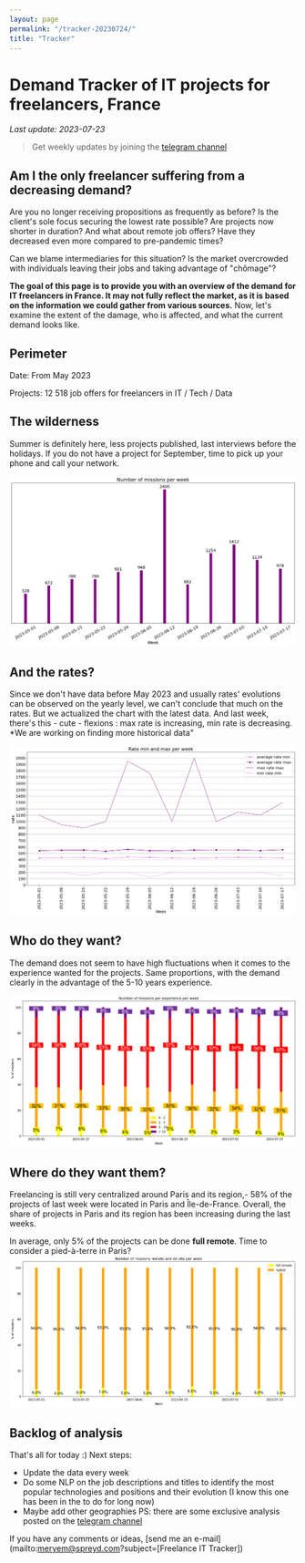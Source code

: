 ```yaml
---
layout: page
permalink: "/tracker-20230724/"
title: "Tracker"
---
```

# Demand Tracker of IT projects for freelancers, France
*Last update: 2023-07-23*
> Get weekly updates by joining the [telegram
> channel](https://t.me/+3y9PJaF335UxYTg0)

## Am I the only freelancer suffering from a decreasing demand?

Are you no longer receiving propositions as frequently as before? 
Is the client's sole focus securing the lowest rate possible?
Are projects now shorter in duration?
And what about remote job offers? Have they decreased even more compared to pre-pandemic times? 

Can we blame intermediaries for this situation? 
Is the market overcrowded with individuals leaving their jobs and taking advantage of "chômage"?

**The goal of this page is to provide you with an overview of the demand for IT freelancers in France. It may not fully reflect the market, as it is based on the information we could gather from various sources.**
Now, let's examine the extent of the damage, who is affected, and what the current demand looks like.

## Perimeter
Date: From May 2023

Projects: 12 518 job offers for freelancers in IT / Tech / Data

## The wilderness
Summer is definitely here, less projects published, last interviews before the holidays. If you do not have a project for September, time to pick up your phone and call your network.

![Number of projects posted per week](/nbmissions_week_20230724.png)

## And the rates?
Since we don't have data before May 2023 and usually rates' evolutions can be observed on the yearly level, we can't conclude that much on the rates. But we actualized the chart with the latest data.
And last week, there's this - cute - flexions : max rate is increasing, min rate is decreasing.
*We are working on finding more historical data"

![Rates' evolutions](/rates_week_20230724.png)

## Who do they want?
The demand does not seem to have high fluctuations when it comes to the experience wanted for the projects.
Same proportions, with the demand clearly in the advantage of the 5-10 years experience.

![Demand per experience](/nbmissions_exp_20230724.png)

## Where do they want them?
Freelancing is still very centralized around Paris and its region,- 58% of the projects of last week were located in Paris and Île-de-France.
Overall, the share of projects in Paris and its region has been increasing during the last weeks.


In average, only 5% of the projects can be done **full remote**. Time to consider a pied-à-terre in Paris?
![Demand per remote](/nbmissions_remote_20230724.png)



## Backlog of analysis
That's all for today :)
Next steps: 
- Update the data every week
- Do some NLP on the job descriptions and titles to identify the most popular technologies and positions and their evolution (I know this one has been in the to do for long now)
- Maybe add other geographies
PS: there are some exclusive analysis posted on the [telegram channel](https://t.me/+3y9PJaF335UxYTg0)

If you have any comments or ideas, [send me an e-mail](mailto:meryem@spreyd.com?subject=[Freelance IT Tracker])

